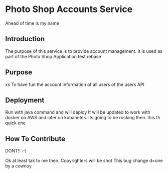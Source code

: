 # Photo Shop Accounts Service

Ahead of time is my name

## Introduction

The purpose of this service is to provide account management.
It is used as part of the Photo Shop Application
test rebase

## Purpose

xs
To have fun the account information of all users of the users API


## Deployment

Run with java command and will deploy 
It will be updated to work with docker on AWS and later on kubanetes.
Its going to be rocking then.
this th quick one
## How To Contribute

DONT!! :-)

Ok at least tak to me then.
Copyrighters will be shot
This bug change d=one by a cownoy
